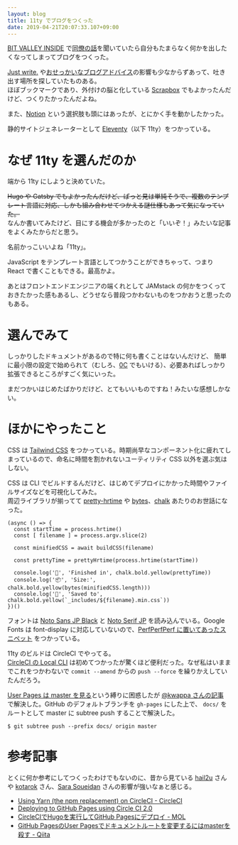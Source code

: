 ```yaml
---
layout: blog
title: 11ty でブログをつくった
date: 2019-04-21T20:07:33.107+09:00
---
```


[BIT VALLEY INSIDE](https://atnd.org/groups/bitvalleyinside) で[同僚の話](https://tkdn.github.io/slides/2019-04-17-frontend-learn-and-delegation/dist/)を聞いていたら自分もたまらなく何かを出したくなってしまってブログをつくった。

[Just write.](https://www.sarasoueidan.com/desk/just-write/) や[おせっかいなブログアドバイス](https://daverupert.com/2019/04/some-unsolicited-blogging-advice/)の影響も少なからずあって、吐き出す場所を探していたものある。  
ほぼブックマークであり、外付けの脳と化している [Scrapbox](https://scrapbox.io/uknmr/) でもよかったんだけど、つくりたかったんだよね。

また、[Notion](https://www.notion.so/) という選択肢も頭にはあったが、とにかく手を動かしたかった。

静的サイトジェネレーターとして [Eleventy](http://11ty.io)（以下 11ty）をつかっている。

# なぜ 11ty を選んだのか

端から 11ty にしようと決めていた。

~~Hugo や Gatsby でもよかったんだけど、ぱっと見は単純そうで、複数のテンプレート言語に対応、しかも組み合わせてつかえる謎仕様もあって気になっていた。~~  
なんか書いてみたけど、目にする機会が多かったのと「いいぞ！」みたいな記事をよくみたからだと思う。

名前かっこいいよね「11ty」。

JavaScript をテンプレート言語としてつかうことができちゃって、つまり React で書くこともできる。最高かよ。

あとはフロントエンドエンジニアの端くれとして JAMstack の何かをつくっておきたかった感もあるし、どうせなら普段つかわないものをつかおうと思ったのもある。

# 選んでみて

しっかりしたドキュメントがあるので特に何も書くことはないんだけど、
簡単に最小限の設定で始められて（むしろ、[0C](https://www.11ty.io/docs/resources/#zero-config) でもいける）、必要あればしっかり拡張できるところがすごく気にいった。

まだつかいはじめたばかりだけど、とてもいいものですね！みたいな感想しかない。

# ほかにやったこと

CSS は [Tailwind CSS](https://tailwindcss.com) をつかっている。時期尚早なコンポーネント化に疲れてしまっているので、命名に時間を割かれないユーティリティ CSS 以外を選ぶ気はしない。

CSS は CLI でビルドするんだけど、はじめてデプロイにかかった時間やファイルサイズなどを可視化してみた。  
周辺ライブラリが揃ってて [pretty-hrtime](https://www.npmjs.com/package/pretty-hrtime) や [bytes](https://www.npmjs.com/package/bytes)、[chalk](https://www.npmjs.com/package/chalk) あたりのお世話になった。

```
(async () => {
  const startTime = process.hrtime()
  const [ filename ] = process.argv.slice(2)

  const minifiedCSS = await buildCSS(filename)

  const prettyTime = prettyHrtime(process.hrtime(startTime))

  console.log('🎉', 'Finished in', chalk.bold.yellow(prettyTime))
  console.log('📦', 'Size:', chalk.bold.yellow(bytes(minifiedCSS.length)))
  console.log('💾', 'Saved to', chalk.bold.yellow(`_includes/${filename}.min.css`))
})()
```

フォントは <span class="font-sans font-bold">[Noto Sans JP Black](https://fonts.google.com/specimen/Noto+Sans+JP)</span> と [Noto Serif JP](https://fonts.google.com/specimen/Noto+Serif+JP) を読み込んでいる。Google Fonts は font-display に対応していないので、[PerfPerfPerf に置いてあったスニペット](https://googlefonts.3perf.com/) をつかっている。

11ty のビルドは CircleCI でやってる。  
[CircleCI の Local CLI](https://circleci.com/docs/2.0/local-cli/) は初めてつかったが驚くほど便利だった。なぜ私はいままでこれをつかわないで `commit --amend` からの `push --force` を繰りかえしていたんだろう。

[User Pages は master を見る](https://help.github.com/en/articles/user-organization-and-project-pages#user-and-organization-pages-sites)という縛りに困惑したが [@kwappa さんの記事](https://qiita.com/kwappa/items/03ffdeb89039a7249619) で解決した。GitHub のデフォルトブランチを `gh-pages` にした上で、 `docs/` をルートとして master に subtree push することで解決した。

```
$ git subtree push --prefix docs/ origin master
```

# 参考記事

とくに何か参考にしてつくったわけでもないのに、昔から見ている [hail2u](https://hail2u.net) さんや [kotarok](http://kotarok.com) さん、[Sara Soueidan](https://www.sarasoueidan.com/) さんの影響が強いなぁと感じる。

- [Using Yarn (the npm replacement) on CircleCI - CircleCI](https://circleci.com/docs/2.0/yarn/)
- [Deploying to GitHub Pages using Circle CI 2.0](https://blog.frederikring.com/articles/deploying-github-pages-circle-ci/)
- [CircleCIでHugoを実行してGitHub Pagesにデプロイ - MOL](https://t32k.me/mol/log/hugo-circleci-ghpages-2018/)
- [GitHub PagesのUser Pagesでドキュメントルートを変更するにはmasterを殺す - Qiita](https://qiita.com/kwappa/items/03ffdeb89039a7249619)
